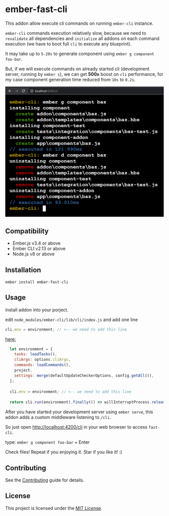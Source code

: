 ember-fast-cli
==============================================================================

This addon allow execute cli commands on running `ember-cli` instance.

`ember-cli` commands execution relatively slow, because we need to `revalidate` all dependencies and `initialize` all addons on each command execution (we have to boot full `cli` to execute any blueprint).

It may take up to `5-20s` to generate component using `ember g component foo-bar`.

But, if we will execute commands on already started cli (development server, running by `ember s`), we can get __500x__ boost on `cli` performance, for my case component generation time reduced from `10s` to `0.2s`.


![terminal](previews/terminal.png)



Compatibility
------------------------------------------------------------------------------

* Ember.js v3.4 or above
* Ember CLI v2.13 or above
* Node.js v8 or above


Installation
------------------------------------------------------------------------------

```
ember install ember-fast-cli
```


Usage
------------------------------------------------------------------------------

install addon into your porject.

edit `node_modules/ember-cli/lib/cli/index.js` and add one line

```js
cli.env = environment; // <-- we need to add this line
```

[here:](https://github.com/ember-cli/ember-cli/blob/7d80dbf3a28f23044c1c7544db6f7ca3792185a3/lib/cli/index.js#L145)


```js
  let environment = {
    tasks: loadTasks(),
    cliArgs: options.cliArgs,
    commands: loadCommands(),
    project,
    settings: merge(defaultUpdateCheckerOptions, config.getAll()),
  };

  cli.env = environment; // <-- we need to add this line

  return cli.run(environment).finally(() => willInterruptProcess.release());
```

After you have started your development server using `ember serve`, this addon adds a custom middleware listening to `/cli`. 

So just open [http://localhost:4200/cli](http://localhost:4200/cli) in your web browser to access `fast-cli`.

type: `ember g component foo-bar` + Enter

Check files! Repeat if you enjoying it. Star if you like it! :)

Contributing
------------------------------------------------------------------------------

See the [Contributing](CONTRIBUTING.md) guide for details.


License
------------------------------------------------------------------------------

This project is licensed under the [MIT License](LICENSE.md).
